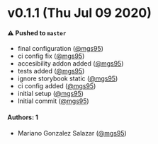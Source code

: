 # v0.1.1 (Thu Jul 09 2020)

#### ⚠️ Pushed to `master`

- final configuration ([@mgs95](https://github.com/mgs95))
- ci config fix ([@mgs95](https://github.com/mgs95))
- accesibility addon added ([@mgs95](https://github.com/mgs95))
- tests added ([@mgs95](https://github.com/mgs95))
- ignore storybook static ([@mgs95](https://github.com/mgs95))
- ci config added ([@mgs95](https://github.com/mgs95))
- initial setup ([@mgs95](https://github.com/mgs95))
- Initial commit ([@mgs95](https://github.com/mgs95))

#### Authors: 1

- Mariano Gonzalez Salazar ([@mgs95](https://github.com/mgs95))
